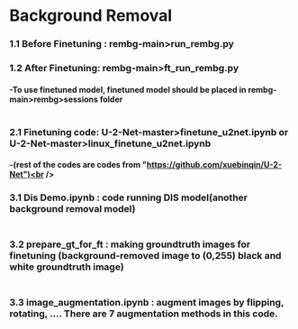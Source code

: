 # Background Removal

### 1.1 Before Finetuning : rembg-main>run_rembg.py<br />
### 1.2 After Finetuning: rembg-main>ft_run_rembg.py<br />    
#### -To use finetuned model, finetuned model should be placed in rembg-main>rembg>sessions folder<br /><br />

### 2.1 Finetuning code: U-2-Net-master>finetune_u2net.ipynb or U-2-Net-master>linux_finetune_u2net.ipynb<br />
#### -(rest of the codes are codes from "https://github.com/xuebinqin/U-2-Net")<br /><br />

### 3.1 Dis Demo.ipynb : code running DIS model(another background removal model)<br /><br />
### 3.2 prepare_gt_for_ft : making groundtruth images for finetuning (background-removed image to (0,255) black and white groundtruth image)<br /><br /> 
### 3.3 image_augmentation.ipynb : augment images by flipping, rotating, .... There are 7 augmentation methods in this code.<br /><br />

